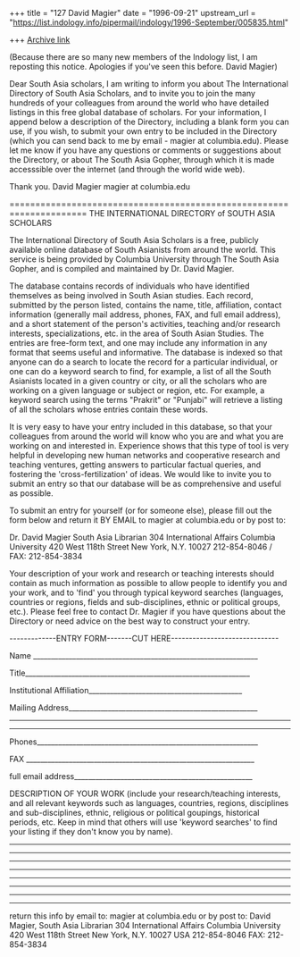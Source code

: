 +++
title = "127 David Magier"
date = "1996-09-21"
upstream_url = "https://list.indology.info/pipermail/indology/1996-September/005835.html"

+++
[Archive link](https://list.indology.info/pipermail/indology/1996-September/005835.html)

(Because there are so many new members of the Indology list, I am
reposting this notice. Apologies if you've seen this before.
David Magier)

Dear South Asia scholars, I am writing to inform you about The
International Directory of South Asia Scholars, and to invite you to
join the many hundreds of your colleagues from around the world who
have detailed listings in this free global database of scholars. For
your information, I append below a description of the Directory,
including a blank form you can use, if you wish, to submit your own
entry to be included in the Directory (which you can send back to me
by email - magier at columbia.edu). Please let me know if you have any
questions or comments or suggestions about the Directory, or about The
South Asia Gopher, through which it is made accesssible over the
internet (and through the world wide web).

Thank you.
David Magier
magier at columbia.edu

=====================================================================
                     THE INTERNATIONAL DIRECTORY
                                 of
                        SOUTH ASIA SCHOLARS

The International Directory of South Asia Scholars is a free, publicly
available online database of South Asianists from around the world. This
service is being provided by Columbia University through The South Asia
Gopher, and is compiled and maintained by Dr. David Magier. 

The database contains records of individuals who have identified
themselves as being involved in South Asian studies. Each record,
submitted by the person listed, contains the name, title, affiliation,
contact information (generally mail address, phones, FAX, and full email
address), and a short statement of the person's activities, teaching
and/or research interests, specializations, etc. in the area of South
Asian Studies. The entries are free-form text, and one may include any
information in any format that seems useful and informative. The database
is indexed so that anyone can do a search to locate the record for a
particular individual, or one can do a keyword search to find, for
example, a list of all the South Asianists located in a given country or
city, or all the scholars who are working on a given language or subject
or region, etc. For example, a keyword search using the terms "Prakrit"
or "Punjabi" will retrieve a listing of all the scholars whose entries 
contain these words. 

It is very easy to have your entry included in this database, so that 
your colleagues from around the world will know who you are and what you 
are working on and interested in. Experience shows that this type of tool 
is very helpful in developing new human networks and cooperative research 
and teaching ventures, getting answers to particular factual queries, and 
fostering the 'cross-fertilization' of ideas. We would like to invite you 
to submit an entry so that our database will be as comprehensive and 
useful as possible. 

To submit an entry for yourself (or for someone else), please fill out 
the form below and return it BY EMAIL to magier at columbia.edu
or by post to: 

Dr. David Magier
South Asia Librarian
304 International Affairs
Columbia University
420 West 118th Street
New York, N.Y. 10027
212-854-8046 / FAX: 212-854-3834

Your description of your work and research or teaching interests should
contain as much information as possible to allow people to identify you
and your work, and to 'find' you through typical keyword searches
(languages, countries or regions, fields and sub-disciplines, ethnic or
political groups, etc.).  Please feel free to contact Dr. Magier if you
have questions about the Directory or need advice on the best way to
construct your entry.

-------------ENTRY FORM-------CUT HERE------------------------------

Name _______________________________________________________________

Title_______________________________________________________________

Institutional Affiliation___________________________________________

Mailing Address_____________________________________________________

____________________________________________________________________

____________________________________________________________________

Phones______________________________________________________________

FAX ________________________________________________________________

full email address__________________________________________________

DESCRIPTION OF YOUR WORK
(include your research/teaching interests, and all relevant keywords such
as languages, countries, regions, disciplines and sub-disciplines, ethnic,
religious or political goupings, historical periods, etc. Keep in mind
that others will use 'keyword searches' to find your listing if they don't
know you by name). 

____________________________________________________________________

____________________________________________________________________

____________________________________________________________________

____________________________________________________________________

____________________________________________________________________

____________________________________________________________________

____________________________________________________________________

____________________________________________________________________

return this info by email to: magier at columbia.edu
or by post to: 	              David Magier, South Asia Librarian
                              304 International Affairs
                              Columbia University
                              420 West 118th Street
                              New York, N.Y. 10027  USA
212-854-8046
FAX: 212-854-3834







